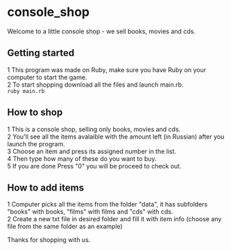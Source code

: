 # console_shop
Welcome to a little console shop - we sell books, movies and cds.

## Getting started<br/>

1 This program was made on Ruby, make sure you have Ruby on your computer to start the game.<br />
2 To start shopping download all the files and launch main.rb.<br />
<code>ruby main.rb</code>

## How to shop<br />

1 This is a console shop, selling only books, movies and cds. <br/>
2 You'll see all the items avalaible with the amount left (in Russian) after you launch the program. <br />
3 Choose an item and press its assigned number in the list. <br/>
4 Then type how many of these do you want to buy. <br />
5 If you are done Press "0" you will be proceed to check out. <br />

## How to add items <br />

1 Computer picks all the items from the folder "data", it has subfolders "books" with books, 
"films" with films and "cds" with cds.<br />
2 Create a new txt file in desired folder and fill it with item info 
(choose any file from the same folder as an example)<br />

Thanks for shopping with us.
